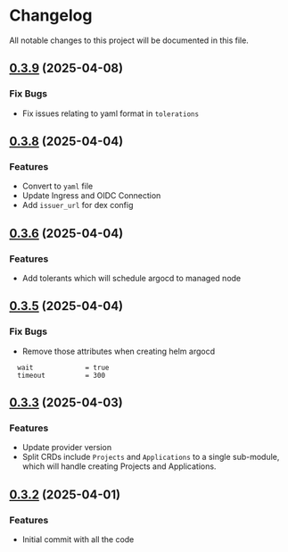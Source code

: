# Changelog

All notable changes to this project will be documented in this file.
## [0.3.9]() (2025-04-08)

### Fix Bugs

* Fix issues relating to yaml format in `tolerations`

## [0.3.8]() (2025-04-04)

### Features

* Convert to `yaml` file
* Update Ingress and OIDC Connection
* Add `issuer_url` for dex config

## [0.3.6]() (2025-04-04)

### Features

* Add tolerants which will schedule argocd to managed node

## [0.3.5]() (2025-04-04)

### Fix Bugs

* Remove those attributes when creating helm argocd
```hcl
  wait             = true
  timeout          = 300
```

## [0.3.3]() (2025-04-03)

### Features

* Update provider version
* Split CRDs include `Projects` and `Applications` to a single sub-module, which will handle creating Projects and Applications.

## [0.3.2]() (2025-04-01)

### Features

* Initial commit with all the code
